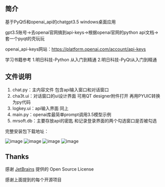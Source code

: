
## 简介

基于PyQt5和openai_api的chatgpt3.5 windows桌面应用

gpt3.5账号->去openai官网搞到api-keys->根据openai官网的python api文档->套一个pyqt的壳玩玩

openai_api-keys网站：https://platform.openai.com/account/api-keys

学习书籍参考 1.明日科技-Python 从入门到精通 
            2.明日科技-PyQt从入门到精通

## 文件说明

1. chat.py：主内容文件 包含api输入窗口和对话窗口
2. cha3t.ui：对话窗口的ui设计界面 可用QT designer附件打开 再用PYUIC转换为py代码
3. logkey.ui：api输入界面 同上
4. main.py：openai库最简单prompt调用3.5模型示例
5. mrsoft.db：主要存放api的密匙 和记录登录界面的两个勾选窗口是否被勾选

完整安装包下载地址：

![image](https://github.com/hhhhhhos/PyQt5_openai_chatgpt3.5_Windows/assets/71121770/0574371a-1b39-4967-b42d-4a16561f4fda)
![image](https://github.com/hhhhhhos/PyQt5_openai_chatgpt3.5_Windows/assets/71121770/c29bfd28-1827-4544-8be3-8abaca4e8eb9)
![image](https://github.com/hhhhhhos/PyQt5_openai_chatgpt3.5_Windows/assets/71121770/90dc28d5-94e7-4495-b371-a06ade349cb0)
![image](https://github.com/hhhhhhos/PyQt5_openai_chatgpt3.5_Windows/assets/71121770/5d352e41-0b44-44e9-91f3-4ad8a2397516)










## Thanks

感谢 [JetBrains](https://www.jetbrains.com/?from=NBlog) 提供的 Open Source License

感谢上面提到的每个开源项目
